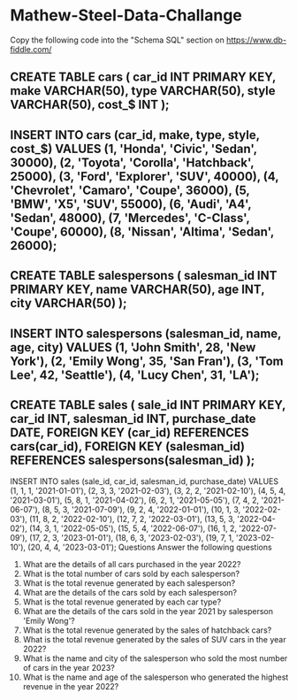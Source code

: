 # Mathew-Steel-Data-Challange
Copy the following code into the "Schema SQL" section on https://www.db-fiddle.com/

CREATE TABLE cars (
car_id INT PRIMARY KEY,
make VARCHAR(50),
type VARCHAR(50),
style VARCHAR(50),
cost_$ INT
);
--------------------
INSERT INTO cars (car_id, make, type, style, cost_$)
VALUES (1, 'Honda', 'Civic', 'Sedan', 30000),
(2, 'Toyota', 'Corolla', 'Hatchback', 25000),
(3, 'Ford', 'Explorer', 'SUV', 40000),
(4, 'Chevrolet', 'Camaro', 'Coupe', 36000),
(5, 'BMW', 'X5', 'SUV', 55000),
(6, 'Audi', 'A4', 'Sedan', 48000),
(7, 'Mercedes', 'C-Class', 'Coupe', 60000),
(8, 'Nissan', 'Altima', 'Sedan', 26000);
--------------------
CREATE TABLE salespersons (
salesman_id INT PRIMARY KEY,
name VARCHAR(50),
age INT,
city VARCHAR(50)
);
--------------------
INSERT INTO salespersons (salesman_id, name, age, city)
VALUES (1, 'John Smith', 28, 'New York'),
(2, 'Emily Wong', 35, 'San Fran'),
(3, 'Tom Lee', 42, 'Seattle'),
(4, 'Lucy Chen', 31, 'LA');
--------------------
CREATE TABLE sales (
sale_id INT PRIMARY KEY,
car_id INT,
salesman_id INT,
purchase_date DATE,
FOREIGN KEY (car_id) REFERENCES cars(car_id),
FOREIGN KEY (salesman_id) REFERENCES salespersons(salesman_id)
);
--------------------
INSERT INTO sales (sale_id, car_id, salesman_id, purchase_date)
VALUES (1, 1, 1, '2021-01-01'),
(2, 3, 3, '2021-02-03'),
(3, 2, 2, '2021-02-10'),
(4, 5, 4, '2021-03-01'),
(5, 8, 1, '2021-04-02'),
(6, 2, 1, '2021-05-05'),
(7, 4, 2, '2021-06-07'),
(8, 5, 3, '2021-07-09'),
(9, 2, 4, '2022-01-01'),
(10, 1, 3, '2022-02-03'),
(11, 8, 2, '2022-02-10'),
(12, 7, 2, '2022-03-01'),
(13, 5, 3, '2022-04-02'),
(14, 3, 1, '2022-05-05'),
(15, 5, 4, '2022-06-07'),
(16, 1, 2, '2022-07-09'),
(17, 2, 3, '2023-01-01'),
(18, 6, 3, '2023-02-03'),
(19, 7, 1, '2023-02-10'),
(20, 4, 4, '2023-03-01');
Questions
Answer the following questions

1. What are the details of all cars purchased in the year 2022?
2. What is the total number of cars sold by each salesperson?
3. What is the total revenue generated by each salesperson?
4. What are the details of the cars sold by each salesperson?
5. What is the total revenue generated by each car type?
6. What are the details of the cars sold in the year 2021 by salesperson 'Emily Wong'?
7. What is the total revenue generated by the sales of hatchback cars?
8. What is the total revenue generated by the sales of SUV cars in the year 2022?
9. What is the name and city of the salesperson who sold the most number of cars in the year 2023?
10. What is the name and age of the salesperson who generated the highest revenue in the year 2022?
